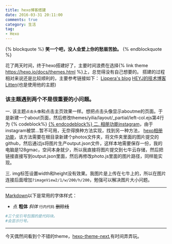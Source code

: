 ```yaml
---
title: hexo博客搭建
date: 2016-03-31 20:11:00
comments: true
category: 生活
tag: 
- Hexo 
---
```

{% blockquote %}
<strong>笑一个吧，没人会爱上你的愁眉苦脸。</strong>
{% endblockquote %}

花了两天时间，终于hexo搭建好了，主要时间浪费在选择{% link theme https://hexo.io/docs/themes.html %}上，总觉得没有自己想要的。
搭建的过程相对来说还是比较顺利的，主要参考链接如下：
<a href="http://zipperary.com/categories/hexo/" target="_blank">Lippera's blog</a>
<a href="http://blog.hjtxxx.com/2015/08/13/Hexo-一-：在GitHub上搭建静态博客/" target="_blank">HEYJ的技术博客</a>
<a href="http://litten.github.io/2014/08/31/hexo-theme-yilia/#more" target="_blank">Litten</a>(也是使用他的主题)
<!--more-->

### 该主题遇到两个不是很重要的小问题。
一. 该主题`点击头像`和点击主页效果一样。想把点击头像显示aboutme的页面。于是新建一个about页面，然后修改themes/yilia/layout/_partial/left-col.ejs第4行为
{% codeblock%}
	<a href="/about/" class="profilepic">
{% endcodeblock%}
二. 相册功能<a href="https://github.com/litten/hexo-theme-yilia/wiki/同步你的instagram图片">instagram</a>，由于instagram被禁...暂不可用，无奈得换种方法实现，找到另一种方法，
<a href="http://www.cnblogs.com/xljzlw/p/5137622.html?utm_source=tuicool&utm_medium=referral">hexo相册功能</a>，该方法需要在根目录新建个photos文件夹，将文件夹里面的图片提交的github，然后通过js将图片生产output.json文件，这样本地需要保存一份，我的电脑是128gmac，空间本身就少，所以我直接将图片提交到七牛云存储，然后把链接直接写到output.json里面，然后再修改photo.js里面的图片路径，同样能实现。

三. img标签设置width和height没有效果。我图片是上传在七牛上的，所以在图片连接后面增加`?imageView2/1/w/200/h/200`，勉强可以解决图片大小问题。
</br>
***
[Markdown](http://www.appinn.com/markdown/)以下是常用的字体样式：
* 点
**粗体**
*斜体* 
`行内代码`
~~删除线~~
```python
#三个反引号包围的是代码块。
#会显示行号。
``` 
***

今天偶然间看到个不错的theme，<a href="https://github.com/iissnan/hexo-theme-next">hexo-theme-next</a>,有时间弄弄玩。

<!--  
<img src="http://bruce.u.qiniudn.com/2013/11/27/reading/photos-0.jpg?imageView2/1/w/200/h/200"/>
-->